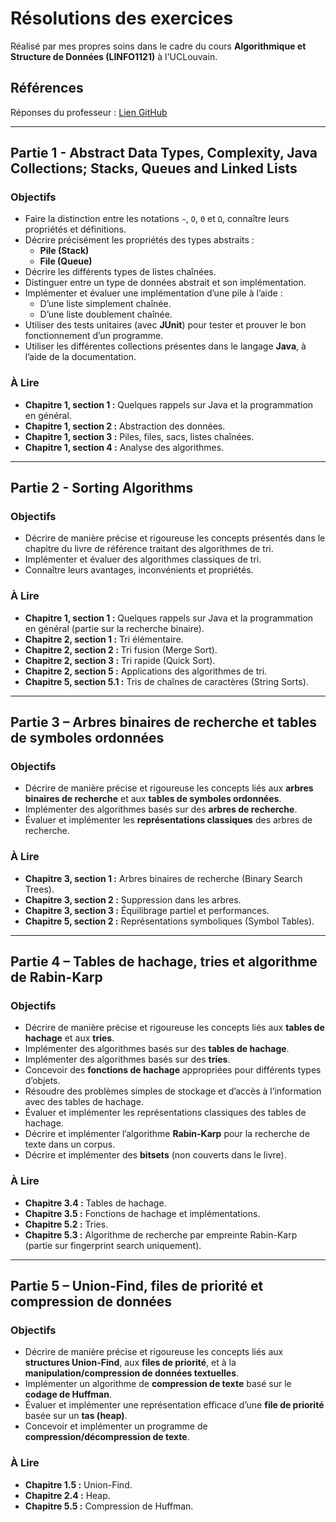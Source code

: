 # Résolutions des exercices

Réalisé par mes propres soins dans le cadre du cours **Algorithmique et Structure de Données (LINFO1121)** à l'UCLouvain.

## Références

Réponses du professeur : [Lien GitHub](https://github.com/pschaus/algorithms_exercises/tree/main/src/main/java)

---

## Partie 1 - Abstract Data Types, Complexity, Java Collections; Stacks, Queues and Linked Lists

### Objectifs

- Faire la distinction entre les notations `∼`, `O`, `Θ` et `Ω`, connaître leurs propriétés et définitions.
- Décrire précisément les propriétés des types abstraits :
  - **Pile (Stack)**
  - **File (Queue)**
- Décrire les différents types de listes chaînées.
- Distinguer entre un type de données abstrait et son implémentation.
- Implémenter et évaluer une implémentation d’une pile à l’aide :
  - D’une liste simplement chaînée.
  - D’une liste doublement chaînée.
- Utiliser des tests unitaires (avec **JUnit**) pour tester et prouver le bon fonctionnement d’un programme.
- Utiliser les différentes collections présentes dans le langage **Java**, à l’aide de la documentation.

### À Lire 

- **Chapitre 1, section 1 :** Quelques rappels sur Java et la programmation en général.
- **Chapitre 1, section 2 :** Abstraction des données.
- **Chapitre 1, section 3 :** Piles, files, sacs, listes chaînées.
- **Chapitre 1, section 4 :** Analyse des algorithmes.

---

## Partie 2 - Sorting Algorithms

### Objectifs

- Décrire de manière précise et rigoureuse les concepts présentés dans le chapitre du livre de référence traitant des algorithmes de tri.
- Implémenter et évaluer des algorithmes classiques de tri.
- Connaître leurs avantages, inconvénients et propriétés.

### À Lire

- **Chapitre 1, section 1 :** Quelques rappels sur Java et la programmation en général (partie sur la recherche binaire).
- **Chapitre 2, section 1 :** Tri élémentaire.
- **Chapitre 2, section 2 :** Tri fusion (Merge Sort).
- **Chapitre 2, section 3 :** Tri rapide (Quick Sort).
- **Chapitre 2, section 5 :** Applications des algorithmes de tri.
- **Chapitre 5, section 5.1 :** Tris de chaînes de caractères (String Sorts).

---

## Partie 3 – Arbres binaires de recherche et tables de symboles ordonnées

### Objectifs

- Décrire de manière précise et rigoureuse les concepts liés aux **arbres binaires de recherche** et aux **tables de symboles ordonnées**.
- Implémenter des algorithmes basés sur des **arbres de recherche**.
- Évaluer et implémenter les **représentations classiques** des arbres de recherche.

### À Lire

- **Chapitre 3, section 1 :** Arbres binaires de recherche (Binary Search Trees).
- **Chapitre 3, section 2 :** Suppression dans les arbres.
- **Chapitre 3, section 3 :** Équilibrage partiel et performances.
- **Chapitre 5, section 2 :** Représentations symboliques (Symbol Tables).

---

## Partie 4 – Tables de hachage, tries et algorithme de Rabin-Karp

### Objectifs

- Décrire de manière précise et rigoureuse les concepts liés aux **tables de hachage** et aux **tries**.
- Implémenter des algorithmes basés sur des **tables de hachage**.
- Implémenter des algorithmes basés sur des **tries**.
- Concevoir des **fonctions de hachage** appropriées pour différents types d’objets.
- Résoudre des problèmes simples de stockage et d’accès à l’information avec des tables de hachage.
- Évaluer et implémenter les représentations classiques des tables de hachage.
- Décrire et implémenter l’algorithme **Rabin-Karp** pour la recherche de texte dans un corpus.
- Décrire et implémenter des **bitsets** (non couverts dans le livre).

### À Lire

- **Chapitre 3.4 :** Tables de hachage.
- **Chapitre 3.5 :** Fonctions de hachage et implémentations.
- **Chapitre 5.2 :** Tries.
- **Chapitre 5.3 :** Algorithme de recherche par empreinte Rabin-Karp (partie sur fingerprint search uniquement).

---

## Partie 5 – Union-Find, files de priorité et compression de données

### Objectifs

- Décrire de manière précise et rigoureuse les concepts liés aux **structures Union-Find**, aux **files de priorité**, et à la **manipulation/compression de données textuelles**.
- Implémenter un algorithme de **compression de texte** basé sur le **codage de Huffman**.
- Évaluer et implémenter une représentation efficace d’une **file de priorité** basée sur un **tas (heap)**.
- Concevoir et implémenter un programme de **compression/décompression de texte**.

### À Lire

- **Chapitre 1.5 :** Union-Find.
- **Chapitre 2.4 :** Heap.
- **Chapitre 5.5 :** Compression de Huffman.
